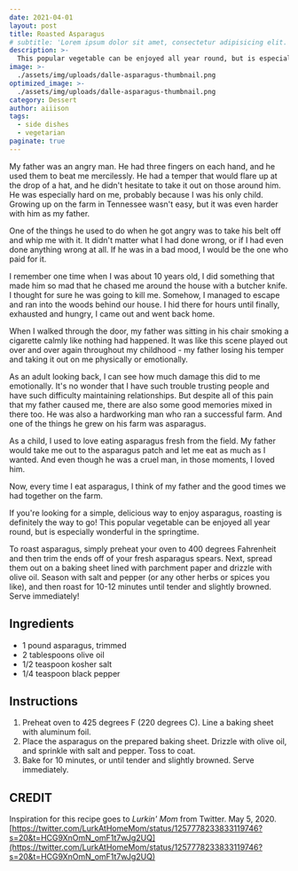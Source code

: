 ```yaml
---
date: 2021-04-01
layout: post
title: Roasted Asparagus
# subtitle: 'Lorem ipsum dolor sit amet, consectetur adipisicing elit.'
description: >-
  This popular vegetable can be enjoyed all year round, but is especially wonderful in the springtime.
image: >-
  ./assets/img/uploads/dalle-asparagus-thumbnail.png
optimized_image: >-
  ./assets/img/uploads/dalle-asparagus-thumbnail.png
category: Dessert
author: aiiison
tags:
  - side dishes
  - vegetarian
paginate: true
---
```



My father was an angry man. He had three fingers on each hand, and he used them to beat me mercilessly. He had a temper that would flare up at the drop of a hat, and he didn't hesitate to take it out on those around him. He was especially hard on me, probably because I was his only child. Growing up on the farm in Tennessee wasn't easy, but it was even harder with him as my father.

One of the things he used to do when he got angry was to take his belt off and whip me with it. It didn't matter what I had done wrong, or if I had even done anything wrong at all. If he was in a bad mood, I would be the one who paid for it.

I remember one time when I was about 10 years old, I did something that made him so mad that he chased me around the house with a butcher knife. I thought for sure he was going to kill me. Somehow, I managed to escape and ran into the woods behind our house. I hid there for hours until finally, exhausted and hungry, I came out and went back home.

When I walked through the door, my father was sitting in his chair smoking a cigarette calmly like nothing had happened. It was like this scene played out over and over again throughout my childhood - my father losing his temper and taking it out on me physically or emotionally.

As an adult looking back, I can see how much damage this did to me emotionally. It's no wonder that I have such trouble trusting people and have such difficulty maintaining relationships. But despite all of this pain that my father caused me, there are also some good memories mixed in there too. He was also a hardworking man who ran a successful farm. And one of the things he grew on his farm was asparagus.

As a child, I used to love eating asparagus fresh from the field. My father would take me out to the asparagus patch and let me eat as much as I wanted. And even though he was a cruel man, in those moments, I loved him.

Now, every time I eat asparagus, I think of my father and the good times we had together on the farm.

If you're looking for a simple, delicious way to enjoy asparagus, roasting is definitely the way to go! This popular vegetable can be enjoyed all year round, but is especially wonderful in the springtime.

To roast asparagus, simply preheat your oven to 400 degrees Fahrenheit and then trim the ends off of your fresh asparagus spears. Next, spread them out on a baking sheet lined with parchment paper and drizzle with olive oil. Season with salt and pepper (or any other herbs or spices you like), and then roast for 10-12 minutes until tender and slightly browned. Serve immediately!

## Ingredients
- 1 pound asparagus, trimmed
- 2 tablespoons olive oil
- 1/2 teaspoon kosher salt
- 1/4 teaspoon black pepper

## Instructions
1. Preheat oven to 425 degrees F (220 degrees C). Line a baking sheet with aluminum foil.
2. Place the asparagus on the prepared baking sheet. Drizzle with olive oil, and sprinkle with salt and pepper. Toss to coat.
3. Bake for 10 minutes, or until tender and slightly browned. Serve immediately.

## CREDIT
Inspiration for this recipe goes to _Lurkin' Mom_ from Twitter. May 5, 2020. [https://twitter.com/LurkAtHomeMom/status/1257778233833119746?s=20&t=HCG9XnOmN_omF1t7wJg2UQ](https://twitter.com/LurkAtHomeMom/status/1257778233833119746?s=20&t=HCG9XnOmN_omF1t7wJg2UQ)